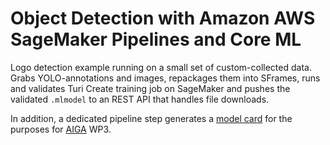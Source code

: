 # Object Detection with Amazon AWS SageMaker Pipelines and Core ML

Logo detection example running on a small set of custom-collected data. Grabs YOLO-annotations and images, repackages them into SFrames, runs and validates Turi Create training job on SageMaker and pushes the validated `.mlmodel` to an REST API that handles file downloads.

In addition, a dedicated pipeline step generates a [model card](https://modelcards.withgoogle.com/about) for the purposes for [AIGA](https://des.utu.fi/projects/aiga/) WP3.
